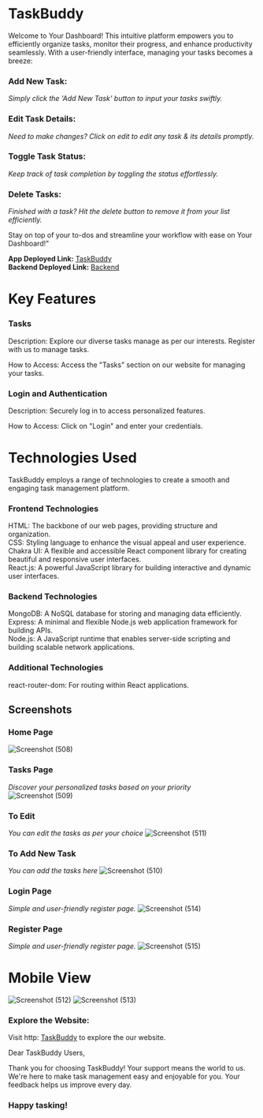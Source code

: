 # TaskBuddy

Welcome to Your Dashboard! This intuitive platform empowers you to efficiently organize tasks, monitor their progress, and enhance productivity seamlessly. With a user-friendly interface, managing your tasks becomes a breeze:

### Add New Task: 
*Simply click the 'Add New Task' button to input your tasks swiftly.*

### Edit Task Details: 
*Need to make changes? Click on edit to edit any task & its details promptly.*

### Toggle Task Status: 
*Keep track of task completion by toggling the status effortlessly.*

### Delete Tasks: 
*Finished with a task? Hit the delete button to remove it from your list efficiently.*

Stay on top of your to-dos and streamline your workflow with ease on Your Dashboard!"

**App Deployed Link:** [TaskBuddy](https://taskbuddy-two.vercel.app/)
<br />
**Backend Deployed Link:** [Backend](https://eduhub-d5dn.onrender.com)

# Key Features

### Tasks
Description: Explore our diverse tasks manage as per our interests. Register with us to manage tasks.

How to Access: Access the "Tasks" section on our website for managing your tasks.


### Login and Authentication
Description: Securely log in to access personalized features.

How to Access: Click on "Login" and enter your credentials.





# Technologies Used
TaskBuddy employs a range of technologies to create a smooth and engaging task management platform.

### Frontend Technologies
HTML: The backbone of our web pages, providing structure and organization.
<br />
CSS: Styling language to enhance the visual appeal and user experience.
<br />
Chakra UI: A flexible and accessible React component library for creating beautiful and responsive user interfaces.
<br />
React.js: A powerful JavaScript library for building interactive and dynamic user interfaces.

### Backend Technologies
MongoDB: A NoSQL database for storing and managing data efficiently.
<br />
Express: A minimal and flexible Node.js web application framework for building APIs. <br />
Node.js: A JavaScript runtime that enables server-side scripting and building scalable network applications.

### Additional Technologies
react-router-dom: For routing within React applications.

## Screenshots

### Home Page
![Screenshot (508)](https://github.com/AbhishekRaskar/Pabbly/assets/112754426/6aef26ba-d2eb-4b6e-801f-c736fcd4023a)

### Tasks Page
*Discover your personalized tasks based on your priority*
![Screenshot (509)](https://github.com/AbhishekRaskar/Pabbly/assets/112754426/486f1982-c9b6-4a64-8575-6cb93438858a)

### To Edit 
*You can edit the tasks as per your choice*
![Screenshot (511)](https://github.com/AbhishekRaskar/Pabbly/assets/112754426/0d632705-a5fd-4665-9165-2370df3d9b0a)

### To Add New Task 
*You can add the tasks here*
![Screenshot (510)](https://github.com/AbhishekRaskar/Pabbly/assets/112754426/3039e8f2-f2be-416a-ba50-979b1760729b)

### Login Page
*Simple and user-friendly register page.*
![Screenshot (514)](https://github.com/AbhishekRaskar/Pabbly/assets/112754426/cd70c151-6915-4fca-a338-58627863d04f)

### Register Page
*Simple and user-friendly register page.*
![Screenshot (515)](https://github.com/AbhishekRaskar/Pabbly/assets/112754426/6ef7e2cb-4cc8-427c-bb46-e768d30bd689)


# Mobile View
![Screenshot (512)](https://github.com/AbhishekRaskar/Pabbly/assets/112754426/ebd9d9b4-79be-4361-b21a-47ea317cf693)
![Screenshot (513)](https://github.com/AbhishekRaskar/Pabbly/assets/112754426/897fc000-67c0-4932-af15-0a334e04954b)

### Explore the Website:

Visit http:&nbsp;[TaskBuddy](https://taskbuddy-two.vercel.app/) to explore the our website.


Dear TaskBuddy Users,

Thank you for choosing TaskBuddy! Your support means the world to us. We're here to make task management easy and enjoyable for you. Your feedback helps us improve every day.

 ### Happy tasking!
